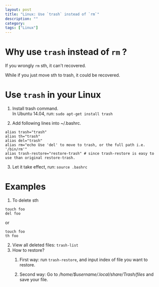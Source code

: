 ```yaml
---
layout: post
title: "Linux: Use `trash` instead of `rm`"
description: ""
category: 
tags: ["Linux"]
---
```


# Why use `trash` instead of `rm` ?
If you wrongly `rm` sth, it can't recovered.

While if you just move sth to trash, it could be recovered.

# Use `trash` in your Linux
1. Install trash command.  
	In Ubuntu 14.04, run: `sudo apt-get install trash`

2. Add following lines into ~/.bashrc.  
~~~~
alias trash="trash"
alias th="trash"
alias del="trash"
alias rm="echo Use 'del' to move to trash, or the full path i.e. '/bin/rm'"
alias trash-restore="restore-trash" # since trash-restore is easy to use than original restore-trash.
~~~~

3. Let it take effect, run:	`source .bashrc`

# Examples
1. To delete sth
~~~
touch foo
del foo
~~~
or 
~~~
touch foo
th foo
~~~

2. View all deleted files: `trash-list`
3. How to restore?
	1. First way:
       run `trash-restore`, and input index of file you want to restore.
	
	2. Second way:
	   Go to */home/$username/.local/share/Trash/files* and save your file.
		



